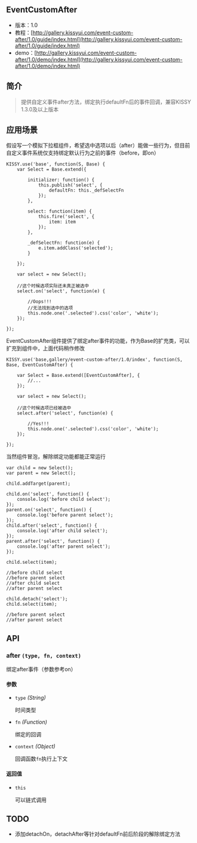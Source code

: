 ## EventCustomAfter

* 版本：1.0
* 教程：[http://gallery.kissyui.com/event-custom-after/1.0/guide/index.html](http://gallery.kissyui.com/event-custom-after/1.0/guide/index.html)
* demo：[http://gallery.kissyui.com/event-custom-after/1.0/demo/index.html](http://gallery.kissyui.com/event-custom-after/1.0/demo/index.html)

## 简介

> 提供自定义事件after方法，绑定执行defaultFn后的事件回调，兼容KISSY 1.3.0及以上版本

## 应用场景

假设写一个模拟下拉框组件，希望选中选项以后（after）能做一些行为，但目前自定义事件系统仅支持绑定默认行为之前的事件（before，即on）

    KISSY.use('base', function(S, Base) {
        var Select = Base.extend({
            
            initializer: function() {
                this.publish('select', {
                    defaultFn: this._defSelectFn
                });
            },
            
            select: function(item) {
                this.fire('select', {
                    item: item
                });
            },
            
            _defSelectFn: function(e) {
                e.item.addClass('selected');
            }
            
        });
        
        var select = new Select();
        
        //这个时候选项实际还未真正被选中
        select.on('select', function(e) {
            
            //Oops!!!
            //无法找到选中的选项
            this.node.one('.selected').css('color', 'white');
        });
    
    });
    
EventCustomAfter组件提供了绑定after事件的功能，作为Base的扩充类，可以扩充到组件中，上面代码稍作修改

    KISSY.use('base,gallery/event-custom-after/1.0/index', function(S, Base, EventCustomAfter) {
    
        var Select = Base.extend([EventCustomAfter], {
            //...
        });
        
        var select = new Select();
        
        //这个时候选项已经被选中
        select.after('select', function(e) {
            
            //Yes!!!        
            this.node.one('.selected').css('color', 'white');
        });
    
    });

当然组件冒泡，解除绑定功能都能正常运行

    var child = new Select();
    var parent = new Select();
    
    child.addTarget(parent);
    
    child.on('select', function() {
        console.log('before child select');
    });
    parent.on('select', function() {
        console.log('before parent select');
    });
    child.after('select', function() {
        console.log('after child select');
    });
    parent.after('select', function() {
        console.log('after parent select');
    });
    
    child.select(item);
    
    //before child select
    //before parent select
    //after child select
    //after parent select
    
    child.detach('select');
    child.select(item);
    
    //before parent select
    //after parent select

## API

<div class="method-list">
    <div class="method-item">
        <h3>after <code>(type, fn, context)</code></h3>
        <p>绑定after事件（参数参考on）</p>
        <h4>参数</h4>
        <ul>
            <li>
                <code>type</code>
                <i>(String)</i>
                <p>时间类型</p>
            </li>
            <li>
                <code>fn</code>
                <i>(Function)</i>
                <p>绑定的回调</p>
            </li>
            <li>
                <code>context</code>
                <i>(Object)</i>
                <p>回调函数<code>fn</code>执行上下文</p>
            </li>
        </ul>
        <h4>返回值</h4>
        <ul>
            <li>
                <code>this</code>
                <p>可以链式调用</p>
            </li>
        </ul>
    </div>
</div>

## TODO

* 添加detachOn，detachAfter等针对defaultFn前后阶段的解除绑定方法
